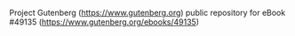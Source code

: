 Project Gutenberg (https://www.gutenberg.org) public repository for eBook #49135 (https://www.gutenberg.org/ebooks/49135)
